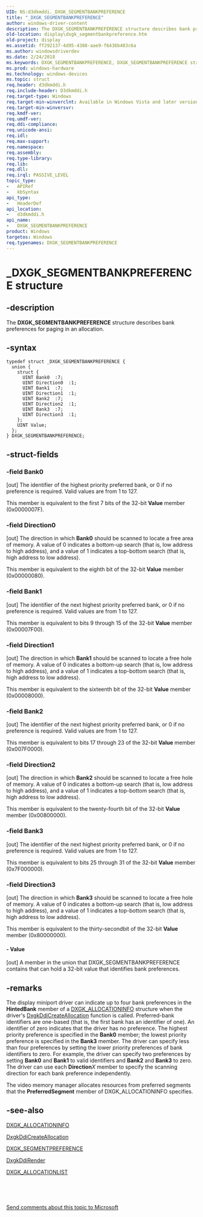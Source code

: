 ```yaml
---
UID: NS:d3dkmddi._DXGK_SEGMENTBANKPREFERENCE
title: "_DXGK_SEGMENTBANKPREFERENCE"
author: windows-driver-content
description: The DXGK_SEGMENTBANKPREFERENCE structure describes bank preferences for paging in an allocation.
old-location: display\dxgk_segmentbankpreference.htm
old-project: display
ms.assetid: ff292137-4d95-4388-aae9-f6436b403c6a
ms.author: windowsdriverdev
ms.date: 2/24/2018
ms.keywords: DXGK_SEGMENTBANKPREFERENCE, DXGK_SEGMENTBANKPREFERENCE structure [Display Devices], DmStructs_58615e96-0b7c-49a9-8966-0f627d7078f7.xml, _DXGK_SEGMENTBANKPREFERENCE, d3dkmddi/DXGK_SEGMENTBANKPREFERENCE, display.dxgk_segmentbankpreference
ms.prod: windows-hardware
ms.technology: windows-devices
ms.topic: struct
req.header: d3dkmddi.h
req.include-header: D3dkmddi.h
req.target-type: Windows
req.target-min-winverclnt: Available in Windows Vista and later versions of the Windows operating systems.
req.target-min-winversvr: 
req.kmdf-ver: 
req.umdf-ver: 
req.ddi-compliance: 
req.unicode-ansi: 
req.idl: 
req.max-support: 
req.namespace: 
req.assembly: 
req.type-library: 
req.lib: 
req.dll: 
req.irql: PASSIVE_LEVEL
topic_type:
-	APIRef
-	kbSyntax
api_type:
-	HeaderDef
api_location:
-	d3dkmddi.h
api_name:
-	DXGK_SEGMENTBANKPREFERENCE
product: Windows
targetos: Windows
req.typenames: DXGK_SEGMENTBANKPREFERENCE
---
```


# _DXGK_SEGMENTBANKPREFERENCE structure


## -description


The <b>DXGK_SEGMENTBANKPREFERENCE</b> structure describes bank preferences for paging in an allocation.


## -syntax


````
typedef struct _DXGK_SEGMENTBANKPREFERENCE {
  union {
    struct {
      UINT Bank0  :7;
      UINT Direction0  :1;
      UINT Bank1  :7;
      UINT Direction1  :1;
      UINT Bank2  :7;
      UINT Direction2  :1;
      UINT Bank3  :7;
      UINT Direction3  :1;
    };
    UINT Value;
  };
} DXGK_SEGMENTBANKPREFERENCE;
````


## -struct-fields




### -field Bank0

[out] The identifier of the highest priority preferred bank, or 0 if no preference is required. Valid values are from 1 to 127.

This member is equivalent to the first 7 bits of the 32-bit <b>Value</b> member (0x0000007F). 


### -field Direction0

[out] The direction in which <b>Bank0</b> should be scanned to locate a free area of memory. A value of 0 indicates a bottom-up search (that is, low address to high address), and a value of 1 indicates a top-bottom search (that is, high address to low address).

This member is equivalent to the eighth bit of the 32-bit <b>Value</b> member (0x00000080). 


### -field Bank1

[out] The identifier of the next highest priority preferred bank, or 0 if no preference is required. Valid values are from 1 to 127.

This member is equivalent to bits 9 through 15 of the 32-bit <b>Value</b> member (0x00007F00). 


### -field Direction1

[out] The direction in which <b>Bank1</b> should be scanned to locate a free hole of memory. A value of 0 indicates a bottom-up search (that is, low address to high address), and a value of 1 indicates a top-bottom search (that is, high address to low address).

This member is equivalent to the sixteenth bit of the 32-bit <b>Value</b> member (0x00008000). 


### -field Bank2

[out] The identifier of the next highest priority preferred bank, or 0 if no preference is required. Valid values are from 1 to 127.

This member is equivalent to bits 17 through 23 of the 32-bit <b>Value</b> member (0x007F0000). 


### -field Direction2

[out] The direction in which <b>Bank2</b> should be scanned to locate a free hole of memory. A value of 0 indicates a bottom-up search (that is, low address to high address), and a value of 1 indicates a top-bottom search (that is, high address to low address).

This member is equivalent to the twenty-fourth bit of the 32-bit <b>Value</b> member (0x00800000). 


### -field Bank3

[out] The identifier of the next highest priority preferred bank, or 0 if no preference is required. Valid values are from 1 to 127.

This member is equivalent to bits 25 through 31 of the 32-bit <b>Value</b> member (0x7F000000). 


### -field Direction3

[out] The direction in which <b>Bank3</b> should be scanned to locate a free hole of memory. A value of 0 indicates a bottom-up search (that is, low address to high address), and a value of 1 indicates a top-bottom search (that is, high address to low address).

This member is equivalent to the thirty-secondbit of the 32-bit <b>Value</b> member (0x80000000). 


#### - Value

[out] A member in the union that DXGK_SEGMENTBANKPREFERENCE contains that can hold a 32-bit value that identifies bank preferences.


## -remarks



The display miniport driver can indicate up to four bank preferences in the <b>HintedBank</b> member of a <a href="..\d3dkmddi\ns-d3dkmddi-_dxgk_allocationinfo.md">DXGK_ALLOCATIONINFO</a> structure when the driver's <a href="..\d3dkmddi\nc-d3dkmddi-dxgkddi_createallocation.md">DxgkDdiCreateAllocation</a> function is called. Preferred-bank identifiers are one-based (that is, the first bank has an identifier of one). An identifier of zero indicates that the driver has no preference. The highest priority preference is specified in the <b>Bank0</b> member; the lowest priority preference is specified in the <b>Bank3</b> member. The driver can specify less than four preferences by setting the lower priority preferences of bank identifiers to zero. For example, the driver can specify two preferences by setting <b>Bank0</b> and <b>Bank1</b> to valid identifiers and <b>Bank2</b> and <b>Bank3</b> to zero. The driver can use each <b>Direction</b><i>X</i> member to specify the scanning direction for each bank preference independently. 

 The video memory manager  allocates resources from  preferred segments that the <b>PreferredSegment</b> member of DXGK_ALLOCATIONINFO specifies. 




## -see-also

<a href="..\d3dkmddi\ns-d3dkmddi-_dxgk_allocationinfo.md">DXGK_ALLOCATIONINFO</a>



<a href="..\d3dkmddi\nc-d3dkmddi-dxgkddi_createallocation.md">DxgkDdiCreateAllocation</a>



<a href="https://msdn.microsoft.com/library/windows/hardware/ff562047">DXGK_SEGMENTPREFERENCE</a>



<a href="..\d3dkmddi\nc-d3dkmddi-dxgkddi_render.md">DxgkDdiRender</a>



<a href="..\d3dkmddi\ns-d3dkmddi-_dxgk_allocationlist.md">DXGK_ALLOCATIONLIST</a>



 

 

<a href="mailto:wsddocfb@microsoft.com?subject=Documentation%20feedback [display\display]:%20DXGK_SEGMENTBANKPREFERENCE structure%20 RELEASE:%20(2/24/2018)&amp;body=%0A%0APRIVACY STATEMENT%0A%0AWe use your feedback to improve the documentation. We don't use your email address for any other purpose, and we'll remove your email address from our system after the issue that you're reporting is fixed. While we're working to fix this issue, we might send you an email message to ask for more info. Later, we might also send you an email message to let you know that we've addressed your feedback.%0A%0AFor more info about Microsoft's privacy policy, see http://privacy.microsoft.com/en-us/default.aspx." title="Send comments about this topic to Microsoft">Send comments about this topic to Microsoft</a>

